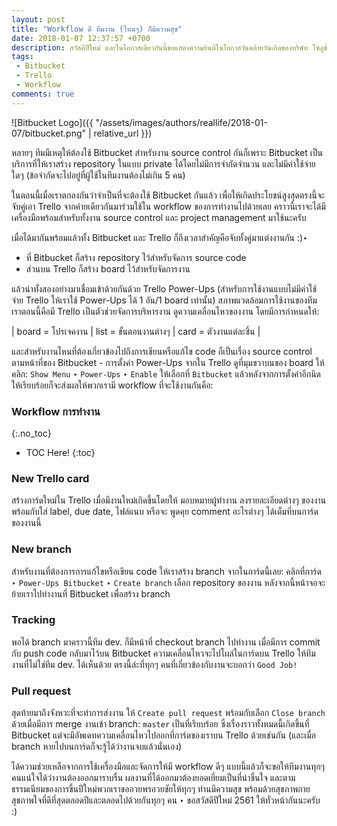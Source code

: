 ```yaml
---
layout: post
title: "Workflow ดี ทีมงาน (ไหนๆ) ก็มีความสุข"
date: 2018-01-07 12:37:57 +0700
description: สวัสดีปีใหม่ และในโอกาสเดียวกันนี้ขอแสดงความยินดีในโอกาสวันคล้ายวันเกิดของบริษัท โซลูชั่น ดี จำกัด (ครบรอบ 16 ปี) ไปพร้อมๆ กัน ‣ วันนี้เราจะมาดู workflow สำหรับกรณีที่ว่าทีมงานจำเป็นจะต้องเลือกใช้ Bitbucket กันครับ
tags:
 - Bitbucket
 - Trello
 - Workflow
comments: true
---
```

![Bitbucket Logo]({{ "/assets/images/authors/reallife/2018-01-07/bitbucket.png" | relative_url }})

หลายๆ ทีมมีเหตุให้ต้องใช้ Bitbucket สำหรับงาน source control กันก็เพราะ Bitbucket เป็นบริการที่ให้เราสร้าง repository ในแบบ private ได้โดยไม่มีการจำกัดจำนวน และไม่มีค่าใช้จ่ายใดๆ (ข้อจำกัดจะไปอยู่ที่ผู้ใช้ในทีมงานต้องไม่เกิน 5 คน)

ในตอนนี้เมื่อเราตกลงกันว่าจำเป็นที่จะต้องใช้ Bitbucket กันแล้ว เพื่อให้เกิดประโยชน์สูงสุดตรงนี้จะจับคู่เอา Trello จากค่ายเดียวกันมาร่วมใช้ใน workflow ของการทำงานไปด้วยเลย คราวนี้เราจะได้มีเครื่องมือพร้อมสำหรับทั้งงาน source control และ project management มาใช้นะครับ

เมื่อได้มากันพร้อมแล้วทั้ง Bitbucket และ Trello ก็ถึงเวลาสำคัญคือจับทั้งคู่มาแต่งงานกัน :)‣

* ที่ Bitbucket ก็สร้าง repository ไว้สำหรับจัดการ source code
* ส่วนบน Trello ก็สร้าง board ไว้สำหรับจัดการงาน

แล้วนำทั้งสองอย่างมาเชื่อมเข้าด้วยกันด้วย Trello Power-Ups (สำหรับการใช้งานแบบไม่มีค่าใช้จ่าย Trello ให้เราใช้ Power-Ups ได้ 1 อัน/1 board เท่านั้น) สภาพแวดล้อมการใช้งานของทีมเราตอนนี้คือมี Trello เป็นตัวช่วยจัดการบริหารงาน ดูความเคลื่อนไหวของงาน โดยมีการกำหนดให้:

| board = โปรเจคงาน | list = ขั้นตอนงานต่างๆ | card = ตัวงานแต่ละชิ้น |

และสำหรับงานไหนที่ต้องเกี่ยวข้องไปถึงการเขียนหรือแก้ไข code ก็เป็นเรื่อง source control ตามหน้าที่ของ Bitbucket - การตั้งค่า Power-Ups จากใน Trello ดูที่มุมขวาบนของ board ให้คลิก: `Show Menu` ‣ `Power-Ups` ‣ `Enable` ให้เลือกที่ `Bitbucket` แล้วหลังจากการตั้งค่าอีกนิดให้เรียบร้อยก็จะส่งผลให้พวกเรามี workflow ที่จะใช้งานกันคือ:

### Workflow การทำงาน
{:.no_toc}
* TOC Here!
{:toc}
### New Trello card
สร้างการ์ดใหม่ใน Trello เมื่อมีงานใหม่เกิดขึ้นโดยให้ มอบหมายผู้ทำงาน ลงรายละเอียดต่างๆ ของงาน พร้อมกับใส่ label, due date, ไฟล์แนบ หรือจะ พูดคุย comment อะไรต่างๆ ได้เต็มที่บนการ์ดของงานนี้
### New branch
สำหรับงานที่ต้องการการแก้ไขหรือเขียน code ให้เราสร้าง branch จากในการ์ดนี้เลย: คลิกที่การ์ด ‣ `Power-Ups Bitbucket` ‣ `Create branch` เลือก repository ของงาน หลังจากนี้หน้าจอจะย้ายเราไปทำงานที่ Bitbucket เพื่อสร้าง branch
### Tracking
พอได้ branch มาคราวนี้ทีม dev. ก็มีหน้าที่ checkout branch ไปทำงาน เมื่อมีการ commit กับ push code กลับมาไว้บน Bitbucket ความเคลื่อนไหวจะไปโผล่ในการ์ดบน Trello ให้ทีมงานที่ไม่ใช่ทีม dev. ได้เห็นด้วย ตรงนี้ล่ะที่ทุกๆ คนที่เกี่ยวข้องกับงานจะบอกว่า `Good Job!`
### Pull request
สุดท้ายมาถึงจังหวะที่จะทำการส่งงาน ให้ `Create pull request` พร้อมกับเลือก `Close branch` ด้วยเมื่อมีการ merge งานเข้า branch: `master` เป็นที่เรียบร้อย ซึ่งเรื่องราวทั้งหมดนี้เกิดขึ้นที่ Bitbucket แต่จะมีอัพเดทความเคลื่อนไหวไปออกที่การ์ดของเราบน Trello ด้วยเช่นกัน (และเมื่อ branch หายไปบนการ์ดก็จะรู้ได้ว่างานจบแล้วนั่นเอง)

ได้ความช่วยเหลือจากการใช้เครื่องมือและจัดการให้มี workflow ดีๆ แบบนี้แล้วก็จะขอให้ทีมงานทุกๆ คนแน่ใจได้ว่างานต้องออกมาราบรื่น ผลงานที่ได้ออกมาต้องยอดเยี่ยมเป็นที่น่าชื่นใจ และตามธรรมเนียมของการขึ้นปีใหม่พวกเราขออวยพรอวยชัยให้ทุกๆ ท่านมีความสุข พร้อมด้วยสุขภาพกาย สุขภาพใจที่ดีที่สุดตลอดปีและตลอดไปด้วยกันทุกๆ คน ‣ ขอสวัสดีปีใหม่ 2561 ให้ทั่วหน้ากันนะครับ :)
